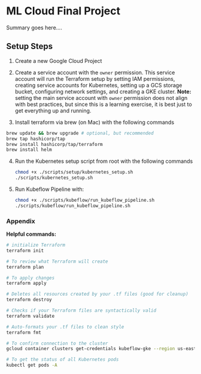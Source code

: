 # ML Cloud Final Project

Summary goes here....

## Setup Steps

1. Create a new Google Cloud Project

2. Create a service account with the `owner` permission. This service account will run the Terraform setup by setting IAM permissions, creating service accounts for Kubernetes, setting up a GCS storage bucket, configuring network settings, and creating a GKE cluster. **Note:** setting the main service account with `owner` permission does not align with best practices, but since this is a learning exercise, it is best just to get everything up and running.

3. Install terraform via brew (on Mac) with the following commands

  ```bash
  brew update && brew upgrade # optional, but recommended
  brew tap hashicorp/tap
  brew install hashicorp/tap/terraform
  brew install helm
  ```

4. Run the Kubernetes setup script from root with the following commands

   ```bash
   chmod +x ./scripts/setup/kubernetes_setup.sh
   ./scripts/kubernetes_setup.sh
   ```

5. Run Kubeflow Pipeline with:

   ```bash
   chmod +x ./scripts/kubeflow/run_kubeflow_pipeline.sh
   ./scripts/kubeflow/run_kubeflow_pipeline.sh
   ```

### Appendix

**Helpful commands:**

```bash
# initialize Terraform
terraform init

# To review what Terraform will create
terraform plan

# To apply changes
terraform apply

# Deletes all resources created by your .tf files (good for cleanup)
terraform destroy

# Checks if your Terraform files are syntactically valid
terraform validate

# Auto-formats your .tf files to clean style
terraform fmt

# To confirm connection to the cluster
gcloud container clusters get-credentials kubeflow-gke --region us-east1

# To get the status of all Kubernetes pods
kubectl get pods -A
```
